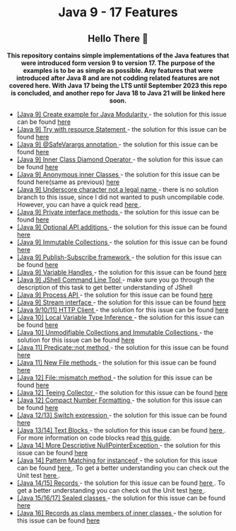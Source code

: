 <h1 align="center">Java 9 - 17 Features</h1>

<h2 align="center"> Hello There 👋 </h2>

<p align="center">
<b>
This repository contains simple implementations of the Java features that were 
introduced form version 9 to version 17. The purpose of the examples is to be as simple
as possible. Any features that were introduced after Java 8 and are not codding related features
are not covered here.
With Java 17 being the LTS until September 2023 this repo is concluded, and another repo for Java 18 to Java 21 will be linked here soon.
</b>
</p>

<ul>
<li>
<a href="https://github.com/filipkule/Java9To17Features/issues/1">
[Java 9] Create example for Java Modularity
</a>
- the solution for this issue can be found 
<a href="https://github.com/filipkule/Java9To17Features/blob/main/com.java9modules.main/src/main/java/module-info.java">
here
</a>
</li>
<li>
<a href="https://github.com/filipkule/Java9To17Features/issues/2">
[Java 9] Try with resource Statement
</a>
- the solution for this issue can be found 
<a href="https://github.com/filipkule/Java9To17Features/blob/main/src/main/java/com/java/features/java9plusfeatures/TryWithResourceStatement.java">
here
</a>
</li>
<li>
<a href="https://github.com/filipkule/Java9To17Features/issues/3">
[Java 9] @SafeVarargs annotation
</a>
- the solution for this issue can be found
<a href="https://github.com/filipkule/Java9To17Features/blob/main/src/main/java/com/java/features/java9plusfeatures/SafeVarargsAnnotation.java">
here
</a>
</li>
<li>
<a href="https://github.com/filipkule/Java9To17Features/issues/4">
[Java 9] Inner Class Diamond Operator
</a>
- the solution for this issue can be found 
<a href="https://github.com/filipkule/Java9To17Features/blob/main/src/main/java/com/java/features/java9plusfeatures/InnerClassDiamondOperator.java">
here
</a>
</li>
<li>
<a href="https://github.com/filipkule/Java9To17Features/issues/5">
[Java 9] Anonymous inner Classes
</a>
- the solution for this issue can be found here(same as previous) 
<a href="https://github.com/filipkule/Java9To17Features/blob/main/src/main/java/com/java/features/java9plusfeatures/InnerClassDiamondOperator.java">
here
</a>
</li>
<li>
<a href="https://github.com/filipkule/Java9To17Features/issues/6">
[Java 9] Underscore character not a legal name
</a>
- there is no solution branch to this issue, since I did not wanted to push uncompilable code.
However, you can have a quick read 
<a href="https://docs.oracle.com/javase/tutorial/java/nutsandbolts/variables.html">
here
</a>
.
</li>
<li>
<a href="https://github.com/filipkule/Java9To17Features/issues/7">
[Java 9] Private interface methods
</a>
- the solution for this issue can be found
<a href="https://github.com/filipkule/Java9To17Features/blob/main/src/main/java/com/java/features/java9plusfeatures/PrivateInterfaceMethods.java">
here
</a>
</li>
<li>
<a href="https://github.com/filipkule/Java9To17Features/issues/8">
[Java 9] Optional API additions
</a>
- the solution for this issue can be found
<a href="https://github.com/filipkule/Java9To17Features/blob/main/src/main/java/com/java/features/java9plusfeatures/OptionalApiAdditions.java">
here
</a>
</li>
<li>
<a href="https://github.com/filipkule/Java9To17Features/issues/9">
[Java 9] Immutable Collections
</a>
- the solution for this issue can be found
<a href="https://github.com/filipkule/Java9To17Features/blob/main/src/main/java/com/java/features/java9plusfeatures/ImmutableCollections.java">
here
</a>
</li>
<li>
<a href="https://github.com/filipkule/Java9To17Features/issues/10">
[Java 9] Publish-Subscribe framework
</a>
- the solution for this issue can be found
<a href="https://github.com/filipkule/Java9To17Features/blob/main/src/main/java/com/java/features/java9plusfeatures/PubSubFramework.java">
here
</a>
</li>
<li>
<a href="https://github.com/filipkule/Java9To17Features/issues/11">
[Java 9] Variable Handles
</a>
- the solution for this issue can be found
<a href="https://github.com/filipkule/Java9To17Features/blob/main/src/main/java/com/java/features/java9plusfeatures/VariableHandles.java">
here
</a>
</li>
<li>
<a href="https://github.com/filipkule/Java9To17Features/issues/12">
[Java 9] JShell Command Line Tool
</a>
- make sure you go through the description of this task to get better understanding of JShell
</li>
<li>
<a href="https://github.com/filipkule/Java9To17Features/issues/13">
[Java 9] Process API
</a>
- the solution for this issue can be found
<a href="https://github.com/filipkule/Java9To17Features/blob/main/src/main/java/com/java/features/java9plusfeatures/ProcessorApi.java">
here
</a>
</li>
<li>
<a href="https://github.com/filipkule/Java9To17Features/issues/15">
[Java 9] Stream interface
</a>
- the solution for this issue can be found 
<a href="https://github.com/filipkule/Java9To17Features/blob/main/src/main/java/com/java/features/java9plusfeatures/StreamInterface.java">
here
</a>
</li>
<li>
<a href="https://github.com/filipkule/Java9To17Features/issues/14">
[Java 9/10/11] HTTP Client
</a>
- the solution for this issue can be found 
<a href="https://github.com/filipkule/Java9To17Features/blob/main/src/main/java/com/java/features/java9plusfeatures/Java9HttpClient.java">
here
</a>
</li>
<li>
<a href="https://github.com/filipkule/Java9To17Features/issues/26">
[Java 10] Local Variable Type Inference
</a>
- the solution for this issue can be found
<a href="https://github.com/filipkule/Java9To17Features/blob/main/src/main/java/com/java/features/java9plusfeatures/LocalVarTypeInterface.java">
here
</a>
</li>
<li>
<a href="https://github.com/filipkule/Java9To17Features/issues/27">
[Java 10] Unmodifiable Collections and Immutable Collections
</a>
- the solution for this issue can be found 
<a href="https://github.com/filipkule/Java9To17Features/blob/main/src/main/java/com/java/features/java9plusfeatures/UnmodifiableImmutableCollections.java">
here
</a>
</li>
<li>
<a href="https://github.com/filipkule/Java9To17Features/issues/38">
[Java 11] Predicate::not method
</a>
- the solution for this issue can be found 
<a href="https://github.com/filipkule/Java9To17Features/blob/main/src/main/java/com/java/features/java9plusfeatures/PredicateNotMethod.java">
here
</a>
</li>
<li>
<a href="https://github.com/filipkule/Java9To17Features/issues/37">
[Java 11] New File methods
</a>
- the solution for this issue can be found 
<a href="https://github.com/filipkule/Java9To17Features/blob/main/src/main/java/com/java/features/java9plusfeatures/Java11FileMethods.java">
here
</a>
</li>
<li>
<a href="https://github.com/filipkule/Java9To17Features/issues/39">
[Java 12] File::mismatch method
</a>
- the solution for this issue can be found 
<a href="https://github.com/filipkule/Java9To17Features/blob/main/src/main/java/com/java/features/java9plusfeatures/FileMismatchMethod.java">
here
</a>
</li>
<li>
<a href="https://github.com/filipkule/Java9To17Features/issues/51">
[Java 12] Teeing Collector
</a>
- the solution for this issue can be found 
<a href="https://github.com/filipkule/Java9To17Features/blob/main/src/main/java/com/java/features/java9plusfeatures/TeeingCollector.java">
here
</a>
</li>
<li>
<a href="https://github.com/filipkule/Java9To17Features/issues/52">
[Java 12] Compact Number Formatting
</a>
- the solution for this issue can be found 
<a href="https://github.com/filipkule/Java9To17Features/blob/main/src/main/java/com/java/features/java9plusfeatures/CompactNumberFormatting.java">
here
</a>
</li>
<li>
<a href="https://github.com/filipkule/Java9To17Features/issues/31">
[Java 12/13] Switch expression
</a>
- the solution for this issue can be found 
<a href="https://github.com/filipkule/Java9To17Features/blob/main/src/main/java/com/java/features/java9plusfeatures/SwitchExpression.java">
here
</a>
</li>
<li>
<a href="https://github.com/filipkule/Java9To17Features/issues/32">
[Java 13/14] Text Blocks
</a>
- the solution for this issue can be found 
<a href="https://github.com/filipkule/Java9To17Features/blob/main/src/main/java/com/java/features/java9plusfeatures/TextBlocks.java">
here
</a>
. For more information on code blocks read <a href="https://docs.oracle.com/en/java/javase/14/text-blocks/index.html">
this guide</a>.
</li>
<li>
<a href="https://github.com/filipkule/Java9To17Features/issues/40">
[Java 14] More Descriptive NullPointerException
</a>
- the solution for this issue can be found 
<a href="https://github.com/filipkule/Java9To17Features/blob/main/src/main/java/com/java/features/java9plusfeatures/Java14DescriptiveNullPointerException.java">
here
</a>
</li>
<li>
<a href="https://github.com/filipkule/Java9To17Features/issues/56">
[Java 14] Pattern Matching for instanceof
</a>
- the solution for this issue can be found 
<a href="https://github.com/filipkule/Java9To17Features/blob/main/src/main/java/com/java/features/java9plusfeatures/Java14PatternMatchingForInstanceof.java">
here
</a>
. To get a better understanding you can check out the Unit test 
<a href="https://github.com/filipkule/Java9To17Features/blob/main/src/test/java/com/java/features/java9plusfeatures/Java14PatternMatchingForInstanceofTest.java">
here
</a>.
</li>
<li>
<a href="https://github.com/filipkule/Java9To17Features/issues/33">
[Java 14/15] Records
</a>
- the solution for this issue can be found 
<a href="https://github.com/filipkule/Java9To17Features/blob/main/src/main/java/com/java/features/java9plusfeatures/Java14Record.java">
here
</a>
. To get a better understanding you can check out the Unit test 
<a href="https://github.com/filipkule/Java9To17Features/blob/main/src/main/java/com/java/features/java9plusfeatures/Java14RecordTest.java">
here
</a>.
</li>
<li>
<a href="https://github.com/filipkule/Java9To17Features/issues/36">
[Java 15/16/17] Sealed classes
</a>
- the solution for this issue can be found 
<a href="https://github.com/filipkule/Java9To17Features/blob/main/src/main/java/com/java/features/java9plusfeatures/SealedClasses.java">
here
</li>
<li>
<a href="https://github.com/filipkule/Java9To17Features/issues/35">
[Java 16] Records as class members of inner classes
</a>
- the solution for this issue can be found 
<a href="https://github.com/filipkule/Java9To17Features/blob/main/src/main/java/com/java/features/java9plusfeatures/RecordsInInnerClasses.java">
here
</li>
</ul>
